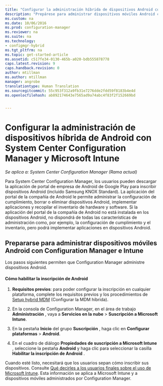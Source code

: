 ```yaml
---
title: "Configurar la administración híbrida de dispositivos Android con System Center Configuration Manager y Microsoft Intune | Microsoft Docs"
description: "Prepárese para administrar dispositivos móviles Android con Configuration Manager e Intune."
ms.custom: na
ms.date: 10/06/2016
ms.prod: configuration-manager
ms.reviewer: na
ms.suite: na
ms.technology:
- configmgr-hybrid
ms.tgt_pltfrm: na
ms.topic: get-started-article
ms.assetid: c517fe34-0130-465b-a020-bdb555878778
caps.latest.revision: 9
caps.handback.revision: 0
author: mtillman
ms.author: mtillman
manager: angrobe
translationtype: Human Translation
ms.sourcegitcommit: 55c953f312a9fb31e7276dde2fdd59f8183b4e4d
ms.openlocfilehash: ab892174643e7565ad9a74abc4f83f2f152669bd


---
```

# <a name="set-up-android-hybrid-device-management-with-system-center-configuration-manager-and-microsoft-intune"></a>Configurar la administración de dispositivos híbrida de Android con System Center Configuration Manager y Microsoft Intune

*Se aplica a: System Center Configuration Manager (Rama actual)*

Para System Center Configuration Manager, los usuarios pueden descargar la aplicación de portal de empresa de Android de Google Play para inscribir dispositivos Android (incluido Samsung KNOX Standard). La aplicación del portal de la compañía de Android le permite administrar la configuración de cumplimiento, borrar o eliminar dispositivos Android, implementar aplicaciones y recopilar el inventario de hardware y software. Si la aplicación del portal de la compañía de Android no está instalada en los dispositivos Android, no dispondrá de todas las características de administración como, por ejemplo, la configuración de cumplimiento y el inventario, pero podrá implementar aplicaciones en dispositivos Android.  

## <a name="prepare-to-manage-android-mobile-devices-with-configuration-manager-and-intune"></a>Prepararse para administrar dispositivos móviles Android con Configuration Manager e Intune  
 Los pasos siguientes permiten que Configuration Manager administre dispositivos Android.  

#### <a name="to-enable-android-enrollment"></a>Cómo habilitar la inscripción de Android  

1.  **Requisitos previos**: para poder configurar la inscripción en cualquier plataforma, complete los requisitos previos y los procedimientos de [Setup hybrid MDM](setup-hybrid-mdm.md) (Configurar la MDM híbrida).  

2.  En la consola de Configuration Manager, en el área de trabajo **Administración** , vaya a **Servicios en la nube** > **Suscripción a Microsoft Intune**.  

3.  En la pestaña **Inicio** del grupo **Suscripción** , haga clic en **Configurar plataformas** > **Android**.  

4.  En el cuadro de diálogo **Propiedades de suscripción a Microsoft Intune** , seleccione la pestaña **Android** y haga clic para seleccionar la casilla **Habilitar la inscripción de Android** .  

 Cuando esté listo, necesitará que los usuarios sepan cómo inscribir sus dispositivos. Consulte [Qué decirles a los usuarios finales sobre el uso de Microsoft Intune](https://docs.microsoft.com/intune/deploy-use/what-to-tell-your-end-users-about-using-microsoft-intune). Esta información se aplica a Microsoft Intune y a dispositivos móviles administrados por Configuration Manager.



<!--HONumber=Dec16_HO3-->


